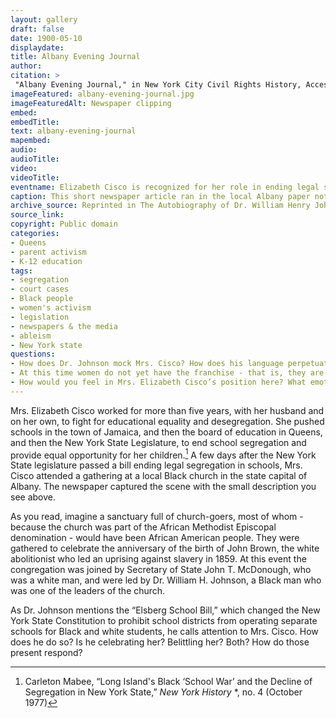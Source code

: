 ```yaml
--- 
layout: gallery
draft: false
date: 1900-05-10
displaydate: 
title: Albany Evening Journal 
author: 
citation: >
 "Albany Evening Journal," in New York City Civil Rights History, Accessed: [Month Day, Year], https://nyccivilrightshistory.org/site-preview/topics/black-latina-women/cisco-resisting-segregation/albany-evening-journal.
imageFeatured: albany-evening-journal.jpg
imageFeaturedAlt: Newspaper clipping
embed: 
embedTitle: 
text: albany-evening-journal
mapembed: 
audio: 
audioTitle: 
video: 
videoTitle: 
eventname: Elizabeth Cisco is recognized for her role in ending legal segregation. 
caption: This short newspaper article ran in the local Albany paper not long after the “Elsberg School Bill” passed the New York State legislature. The bill made it illegal for school systems in New York to assign Black and white students to separate segregated schools. It describes a complex moment of recognition for Mrs. Elizabeth Cisco.
archive_source: Reprinted in The Autobiography of Dr. William Henry Johnson.
source_link: 
copyright: Public domain
categories:
- Queens
- parent activism
- K-12 education
tags:
- segregation 
- court cases  
- Black people 
- women's activism
- legislation
- newspapers & the media
- ableism
- New York state
questions:
- How does Dr. Johnson mock Mrs. Cisco? How does his language perpetuate harm? Do you see racism, misogyny, and/or ableism here? How? 
- At this time women do not yet have the franchise - that is, they are not yet able to vote. How does this fact matter to how you think about Mrs. Cisco’s struggle for educational justice?
- How would you feel in Mrs. Elizabeth Cisco’s position here? What emotions - good or bad, or contradictory - do you think she was experiencing?
---
```


Mrs. Elizabeth Cisco worked for more than five years, with her husband and on her own, to fight for educational equality and desegregation. She pushed schools in the town of Jamaica, and then the board of education in Queens, and then the New York State Legislature, to end school segregation and provide equal opportunity for her children.[^1] A few days after the New York State legislature passed a bill ending legal segregation in schools, Mrs. Cisco attended a gathering at a local Black church in the state capital of Albany. The newspaper captured the scene with the small description you see above.

As you read, imagine a sanctuary full of church-goers, most of whom - because the church was part of the African Methodist Episcopal denomination - would have been African American people. They were gathered to celebrate the anniversary of the birth of John Brown, the white abolitionist who led an uprising against slavery in 1859. At this event the congregation was joined by Secretary of State John T. McDonough, who was a white man, and were led by Dr. William H. Johnson, a Black man who was one of the leaders of the church.

As Dr. Johnson mentions the “Elsberg School Bill,” which changed the New York State Constitution to prohibit school districts from operating separate schools for Black and white students, he calls attention to Mrs. Cisco. How does he do so? Is he celebrating her? Belittling her? Both? How do those present respond?

[^1]: Carleton Mabee, “Long Island's Black ‘School War’ and the Decline of Segregation in New York State,” *New York History* *, no. 4 (October 1977)
